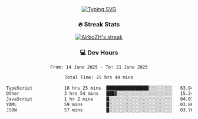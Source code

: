 
<div align="center">
  <a href="https://git.io/typing-svg"><img src="https://readme-typing-svg.demolab.com?font=Fira+Code&size=30&pause=1000&color=33F7F5&center=true&vCenter=true&width=435&lines=Hi+there+%F0%9F%91%8B+I+am+AirboZH+;Welcome+to+my+Github" alt="Typing SVG" /></a>

<h3>🔥 Streak Stats</h3>

<!-- GitHub Readme Streak Stats - https://github.com/DenverCoder1/github-readme-streak-stats -->
<p>
  <a href="https://github.com/DenverCoder1/github-readme-streak-stats">
    <img title="🔥 Get streak stats for your profile at git.io/streak-stats" alt="AirboZH's streak" src="https://streak-stats.demolab.com/?user=AirboZH&theme=monokai-metallian&hide_border=true"/>
  </a>
</p>

<h3>💻 Dev Hours</h3>
<!--START_SECTION:waka-->

```txt
From: 14 June 2025 - To: 21 June 2025

Total Time: 25 hrs 40 mins

TypeScript            16 hrs 25 mins  ████████████████░░░░░░░░░   63.94 %
Other                 3 hrs 54 mins   ███▓░░░░░░░░░░░░░░░░░░░░░   15.24 %
JavaScript            1 hr 2 mins     █░░░░░░░░░░░░░░░░░░░░░░░░   04.07 %
YAML                  59 mins         █░░░░░░░░░░░░░░░░░░░░░░░░   03.86 %
JSON                  57 mins         █░░░░░░░░░░░░░░░░░░░░░░░░   03.76 %
```

<!--END_SECTION:waka-->
</div>  
